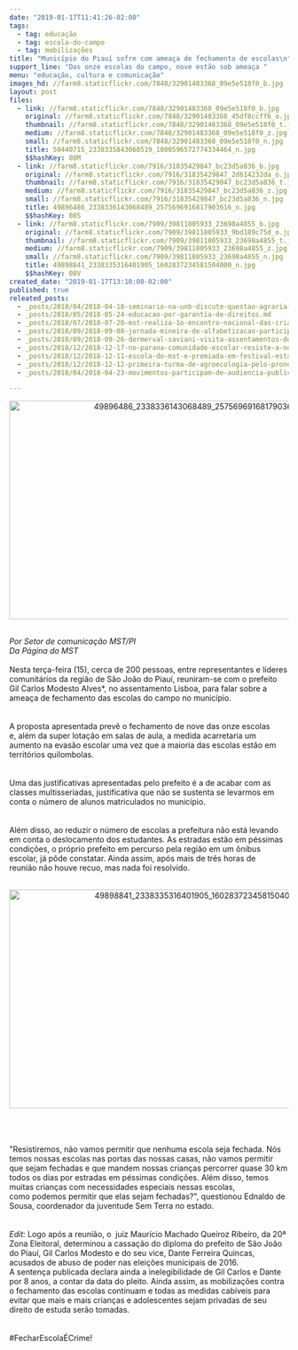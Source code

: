 ```yaml
---
date: "2019-01-17T11:41:26-02:00"
tags:
  - tag: educação
  - tag: escola-do-campo
  - tag: mobilizações
title: "Município do Piauí sofre com ameaça de fechamento de escolas\n"
support_line: "Das onze escolas do campo, nove estão sob ameaça "
menu: "educação, cultura e comunicação"
images_hd: //farm8.staticflickr.com/7848/32901483368_09e5e518f0_b.jpg
layout: post
files:
  - link: //farm8.staticflickr.com/7848/32901483368_09e5e518f0_b.jpg
    original: //farm8.staticflickr.com/7848/32901483368_45df8ccff6_o.jpg
    thumbnail: //farm8.staticflickr.com/7848/32901483368_09e5e518f0_t.jpg
    medium: //farm8.staticflickr.com/7848/32901483368_09e5e518f0_z.jpg
    small: //farm8.staticflickr.com/7848/32901483368_09e5e518f0_n.jpg
    title: 50440715_2338335843068519_1800596572774334464_n.jpg
    $$hashKey: 08M
  - link: //farm8.staticflickr.com/7916/31835429847_bc23d5a836_b.jpg
    original: //farm8.staticflickr.com/7916/31835429847_2d614232da_o.jpg
    thumbnail: //farm8.staticflickr.com/7916/31835429847_bc23d5a836_t.jpg
    medium: //farm8.staticflickr.com/7916/31835429847_bc23d5a836_z.jpg
    small: //farm8.staticflickr.com/7916/31835429847_bc23d5a836_n.jpg
    title: 49896486_2338336143068489_2575696916817903616_n.jpg
    $$hashKey: 08S
  - link: //farm8.staticflickr.com/7909/39811805933_23698a4855_b.jpg
    original: //farm8.staticflickr.com/7909/39811805933_9bd189c75d_o.jpg
    thumbnail: //farm8.staticflickr.com/7909/39811805933_23698a4855_t.jpg
    medium: //farm8.staticflickr.com/7909/39811805933_23698a4855_z.jpg
    small: //farm8.staticflickr.com/7909/39811805933_23698a4855_n.jpg
    title: 49898841_2338335316401905_1602837234581504000_n.jpg
    $$hashKey: 08V
created_date: "2019-01-17T13:10:08-02:00"
published: true
releated_posts:
  - _posts/2018/04/2018-04-18-seminario-na-unb-discute-questao-agraria-soberania-alimentar-e-meio-ambiente.md
  - _posts/2018/05/2018-05-24-educacao-por-garantia-de-direitos.md
  - _posts/2018/07/2018-07-20-mst-realiza-1o-encontro-nacional-das-criancas-sem-terrinha.md
  - _posts/2018/09/2018-09-08-jornada-mineira-de-alfabetizacao-participa-do-24o-grito-dos-excluidos-em-minas-gerais.md
  - _posts/2018/09/2018-09-26-dermerval-saviani-visita-assentamentos-do-mst-em-santa-catarina.md
  - _posts/2018/12/2018-12-17-no-parana-comunidade-escolar-resiste-a-nova-tentativa-de-fechamento-da-escola.md
  - _posts/2018/12/2018-12-11-escola-do-mst-e-premiada-em-festival-estadual-de-curtas-no-rs.md
  - _posts/2018/12/2018-12-12-primeira-turma-de-agroecologia-pelo-pronera-inicia-sua-historia-em-alagoas.md
  - _posts/2018/04/2018-04-23-movimentos-participam-de-audiencia-publica-em-defesa-da-educacao-do-campo.md

---
```

<div>
<p style="text-align:center"><img alt="49896486_2338336143068489_2575696916817903616_n.jpg" height="394" src="//farm8.staticflickr.com/7916/31835429847_bc23d5a836_b.jpg" width="700" /></p>
</div>

<div>&nbsp;</div>

<div><em>Por&nbsp;Setor de comunica&ccedil;&atilde;o MST/PI<br />
Da P&aacute;gina do MST&nbsp;</em></div>

<div>&nbsp;</div>

<div>Nesta ter&ccedil;a-feira (15), cerca de 200&nbsp;pessoas, entre&nbsp;representantes e l&iacute;deres comunit&aacute;rios da&nbsp;regi&atilde;o&nbsp;de S&atilde;o Jo&atilde;o do Piau&iacute;,&nbsp;reuniram-se com o prefeito Gil Carlos Modesto Alves*,&nbsp;no assentamento Lisboa, para falar sobre a amea&ccedil;a de fechamento&nbsp;das escolas do campo no munic&iacute;pio.</div>

<div><br />
<br />
A proposta apresentada prev&ecirc; o fechamento de nove das onze escolas e,&nbsp;al&eacute;m da super lota&ccedil;&atilde;o em salas de aula, a medida acarretaria um aumento na evas&atilde;o escolar uma vez que a maioria das escolas est&atilde;o&nbsp;em territ&oacute;rios quilombolas.</div>

<div><br />
<br />
Uma das justificativas apresentadas pelo prefeito &eacute; a de acabar com as classes multisseriadas, justificativa que n&atilde;o se sustenta se levarmos em conta o n&uacute;mero de alunos matriculados no munic&iacute;pio.&nbsp;</div>

<div><br />
<br />
Al&eacute;m disso, ao reduzir o n&uacute;mero de escolas a prefeitura n&atilde;o est&aacute; levando em conta o deslocamento dos estudantes. As estradas est&atilde;o em p&eacute;ssimas condi&ccedil;&otilde;es, o pr&oacute;prio prefeito em percurso pela regi&atilde;o em um &ocirc;nibus escolar, j&aacute; p&ocirc;de constatar. Ainda assim,&nbsp;ap&oacute;s mais de tr&ecirc;s&nbsp;horas de reuni&atilde;o&nbsp;n&atilde;o houve recuo, mas&nbsp;nada foi resolvido.&nbsp;</div>

<div>&nbsp;
<p style="text-align:center"><img alt="49898841_2338335316401905_1602837234581504000_n.jpg" height="394" src="//farm8.staticflickr.com/7909/39811805933_23698a4855_b.jpg" width="700" /></p>
<br />
<br />
<br />
&quot;Resistiremos, n&atilde;o vamos&nbsp;permitir que nenhuma escola seja fechada. N&oacute;s temos nossas escolas nas portas das nossas casas, n&atilde;o vamos&nbsp;permitir que sejam fechadas e que mandem nossas crian&ccedil;as&nbsp;percorrer quase 30 km todos os dias por estradas em p&eacute;ssimas condi&ccedil;&otilde;es. Al&eacute;m disso, temos muitas crian&ccedil;as com necessidades especiais nessas escolas, como&nbsp;podemos permitir que elas sejam fechadas?&quot;, questionou&nbsp;Ednaldo de Sousa, coordenador da&nbsp;juventude Sem Terra no estado.</div>

<div><br />
<br />
<em>Edit: </em>Logo ap&oacute;s a reuni&atilde;o,&nbsp;o&nbsp; juiz Maur&iacute;cio Machado Queiroz Ribeiro, da 20&ordf; Zona Eleitoral, determinou a cassa&ccedil;&atilde;o do diploma do prefeito de S&atilde;o Jo&atilde;o do Piau&iacute;, Gil Carlos Modesto e do seu vice, Dante Ferreira Quincas, acusados de abuso de poder nas elei&ccedil;&otilde;es municipais de 2016. A&nbsp;senten&ccedil;a&nbsp;publicada declara ainda a inelegibilidade de Gil Carlos e Dante por 8 anos, a contar da data do pleito. Ainda assim, as mobiliza&ccedil;&otilde;es contra o fechamento das escolas continuam e todas as medidas cab&iacute;veis para evitar que mais e mais crian&ccedil;as e adolescentes sejam privadas de seu direito de estuda ser&atilde;o tomadas.&nbsp;&nbsp;<br />
<br />
&nbsp;
<div>#FecharEscola&Eacute;Crime!</div>

<div>&nbsp;</div>
</div>

<div>
<div class="media js-img" contenteditable="false" style="padding: 0px; margin: 0px; list-style: none; border: 0px none; outline: none; box-sizing: border-box; color: rgb(44, 47, 52); font-family: -apple-system, BlinkMacSystemFont, &quot;Segoe UI&quot;, Roboto, Oxygen, Oxygen-Sans, Ubuntu, Cantarell, &quot;Helvetica Neue&quot;, &quot;Open Sans&quot;, sans-serif; font-size: 15px;">&nbsp;</div>
</div>
